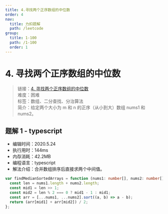 ```yaml
---
title: 4.寻找两个正序数组的中位数
order: 4
nav:
  title: 力扣题解
  path: /leetcode
group:
  title: 1-100
  path: /1-100
  order: 1
---
```


# 4. 寻找两个正序数组的中位数

> 链接：[4. 寻找两个正序数组的中位数](https://leetcode-cn.com/problems/median-of-two-sorted-arrays/)  
> 难度：困难  
> 标签：数组、二分查找、分治算法  
> 简介：给定两个大小为 m 和 n 的正序（从小到大）数组 nums1 和 nums2。

## 题解 1 - typescript

- 编辑时间：2020.5.24
- 执行用时：144ms
- 内存消耗：42.2MB
- 编程语言：typescript
- 解法介绍：合并数组排序后直接求两个中间值。

```typescript
var findMedianSortedArrays = function (nums1: number[], nums2: number[]): number {
  const len = nums1.length + nums2.length;
  const mid1 = len >> 1;
  const mid2 = len % 2 === 0 ? mid1 - 1 : mid1;
  const arr = [...nums1, ...nums2].sort((a, b) => a - b);
  return (arr[mid1] + arr[mid2]) / 2;
};
```
